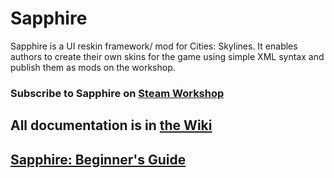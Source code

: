 # Sapphire

Sapphire is a UI reskin framework/ mod for Cities: Skylines. It enables authors to create their own skins for the game using simple XML syntax and publish them as mods on the workshop. 

### Subscribe to Sapphire on [Steam Workshop](http://steamcommunity.com/sharedfiles/filedetails/?id=421770876)

## All documentation is in [the Wiki](https://github.com/AlexanderDzhoganov/Skylines-Sapphire/wiki)

## [Sapphire: Beginner's Guide](https://github.com/AlexanderDzhoganov/Skylines-Sapphire/wiki/Sapphire:-Beginner's-Guide)
